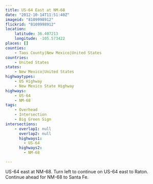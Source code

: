 ```yaml
---
title: US-64 East at NM-68
date: "2012-10-14T11:51:40Z"
imageid: "8109998912"
flickrid: "8109998912"
location:
    latitude: 36.407213
    longitude: -105.573422
places: []
counties:
    - Taos County|New Mexico|United States
countries:
    - United States
states:
    - New Mexico|United States
highwaytypes:
    - US Highway
    - New Mexico State Highway
highways:
    - US-64
    - NM-68
tags:
    - Overhead
    - Intersection
    - Big Green Sign
intersections:
    - overlap1: null
      overlap2: null
      highways1:
        - US-64
      highways2:
        - NM-68

---
```

US-64 east at NM-68.  Turn left to continue on US-64 east to Raton.  Continue ahead for NM-68 to Santa Fe.  